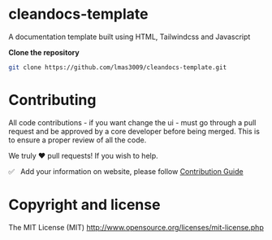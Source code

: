 # cleandocs-template
A documentation template built using HTML, Tailwindcss and Javascript


**Clone the repository**
```bash
git clone https://github.com/lmas3009/cleandocs-template.git
```

# Contributing

All code contributions - if you want change the ui -  must go through a pull request and be approved by a core developer before being merged. This is to ensure a proper review of all the code.

We truly ❤️ pull requests! If you wish to help.

✅  &nbsp; Add your information on website, please follow [Contribution Guide](https://github.com/lmas3009/cleandocs-template/blob/master/CONTRIBUTING.md)

# Copyright and license
The MIT License (MIT) http://www.opensource.org/licenses/mit-license.php
